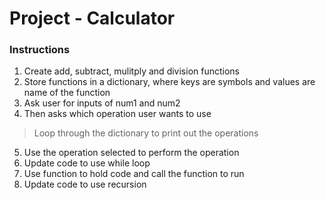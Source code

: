 # Project - Calculator

### Instructions

 1. Create add, subtract, mulitply and division functions
 2. Store functions in a dictionary, where keys are symbols and values are name of the function 
 3. Ask user for inputs of num1 and num2
 4. Then asks which operation user wants to use
 > Loop through the dictionary to print out the operations
 5.  Use the operation selected to perform the operation
 6. Update code to use while loop
 7. Use function to hold code and call the function to run
 8. Update code to use recursion

